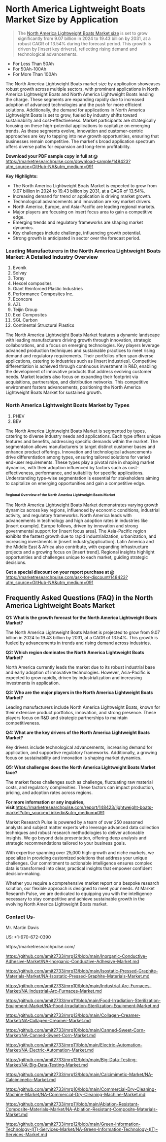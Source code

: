 <h1>North America Lightweight Boats Market&nbsp;Size by Application</h1><blockquote><p>The <a href="https://marketresearchpulse.com/download-sample/148423?utm_source=GitHub-NA&amp;utm_medium=091">North America Lightweight Boats Market size</a> is set to grow significantly from 9.07 billion in 2024 to 19.43 billion by 2031, at a robust CAGR of 13.54% during the forecast period. This growth is driven by [insert key drivers], reflecting rising demand and technological advancements.</p></blockquote><ul><li>For Less Than 50Ah<li> For 50Ah-100Ah<li> For More Than 100Ah</li></ul><p>The North America Lightweight Boats market size by application showcases robust growth across multiple sectors, with prominent applications in North America Lightweight Boats and North America Lightweight Boats leading the charge. These segments are expanding rapidly due to increased adoption of advanced technologies and the push for more efficient solutions. Additionally, the demand for applications in North America Lightweight Boats is set to grow, fueled by industry shifts toward sustainability and cost-effectiveness. Market participants are strategically focusing on these high-potential applications to capitalize on emerging trends. As these segments evolve, innovation and customer-centric approaches are key to tapping into new growth opportunities, ensuring that businesses remain competitive. The market's broad application spectrum offers diverse paths for expansion and long-term profitability.</p><p><strong>Download your PDF sample copy in full at @ </strong><a href="https://marketresearchpulse.com/download-sample/148423?utm_source=GitHub-NA&amp;utm_medium=091">https://marketresearchpulse.com/download-sample/148423?utm_source=GitHub-NA&amp;utm_medium=091</a></p><p><strong>Key Highlights: </strong></p><ul><li>The North America Lightweight Boats Market is expected to grow from 9.07 billion in 2024 to 19.43 billion by 2031, at a CAGR of 13.54%.</li><li>Increasing demand for trend or application is driving market growth.</li><li>Technological advancements and innovation are key market drivers.</li><li>North America, Europe, and Asia-Pacific are leading regional markets.</li><li>Major players are focusing on insert focus area to gain a competitive edge.</li><li>Emerging trends and regulatory frameworks are shaping market dynamics.</li><li>Key challenges include challenge, influencing growth potential.</li><li>Strong growth is anticipated in sector over the forecast period.</li></ul><h3>Leading Manufacturers in the North America Lightweight Boats Market: A Detailed Industry Overview</h3><ol><li>Evonik</li><li>Solvay</li><li>Toray</li><li>Hexcel composites</li><li>Giant Reinforced Plastic Industries</li><li>Performance Composites Inc.</li><li>Econcore</li><li>AZL</li><li>Teijin Group</li><li>Exel Composites</li><li>SGL Carbon</li><li>Continental Structural Plastics</li></ol><div class="flex max-w-full flex-col flex-grow"><div class="min-h-8 text-message flex w-full flex-col items-end gap-2 whitespace-normal break-words [.text-message+&amp;]:mt-5" dir="auto" data-message-author-role="assistant" data-message-id="fd8432e4-4910-450d-b182-61b7bfb0a01f" data-message-model-slug="gpt-4o"><div class="flex w-full flex-col gap-1 empty:hidden first:pt-[3px]"><div class="markdown prose w-full break-words dark:prose-invert light"><p>The North America Lightweight Boats Market features a dynamic landscape with leading manufacturers driving growth through innovation, strategic collaborations, and a focus on emerging technologies. Key players leverage advanced production techniques and sustainable practices to meet rising demand and regulatory requirements. Their portfolios often span diverse applications, catering to industries such as [insert industries]. Competitive differentiation is achieved through continuous investment in R&amp;D, enabling the development of innovative products that address evolving customer needs. Market leaders also focus on expanding their footprint via acquisitions, partnerships, and distribution networks. This competitive environment fosters advancements, positioning the North America Lightweight Boats Market for sustained growth.</p></div></div></div></div><h3>North America Lightweight Boats Market by Types</h3><ol><li>PHEV<li> BEV</li></ol><div class="flex max-w-full flex-col flex-grow"><div class="min-h-8 text-message flex w-full flex-col items-end gap-2 whitespace-normal break-words [.text-message+&amp;]:mt-5" dir="auto" data-message-author-role="assistant" data-message-id="084470be-0bb7-4664-bddf-5156b4f41249" data-message-model-slug="gpt-4o-mini"><div class="flex w-full flex-col gap-1 empty:hidden first:pt-[3px]"><div class="markdown prose w-full break-words dark:prose-invert light"><p>The North America Lightweight Boats Market is segmented by types, catering to diverse industry needs and applications. Each type offers unique features and benefits, addressing specific demands within the market. The segmentation allows manufacturers to target distinct customer bases and enhance product offerings. Innovation and technological advancements drive differentiation among types, ensuring tailored solutions for varied end-user requirements. These types play a pivotal role in shaping market dynamics, with their adoption influenced by factors such as cost-effectiveness, performance, and suitability for specific applications. Understanding type-wise segmentation is essential for stakeholders aiming to capitalize on emerging opportunities and gain a competitive edge.</p></div></div></div></div><h3><span style="font-size: 11px;">Regional Overview of the North America Lightweight Boats Market</span></h3><div class="flex max-w-full flex-col flex-grow"><div class="min-h-8 text-message flex w-full flex-col items-end gap-2 whitespace-normal break-words [.text-message+&amp;]:mt-5" dir="auto" data-message-author-role="assistant" data-message-id="e9038762-ce64-4e30-91c9-9bd413514231" data-message-model-slug="gpt-4o-mini"><div class="flex w-full flex-col gap-1 empty:hidden first:pt-[3px]"><div class="markdown prose w-full break-words dark:prose-invert light"><p>The North America Lightweight Boats Market demonstrates varying growth dynamics across key regions, influenced by economic conditions, industrial activity, and regulatory frameworks. North America leads with advancements in technology and high adoption rates in industries like [insert example]. Europe follows, driven by innovation and strong governmental support for [insert focus area]. The Asia-Pacific region exhibits the fastest growth due to rapid industrialization, urbanization, and increasing investments in [insert industry/application]. Latin America and the Middle East &amp; Africa also contribute, with expanding infrastructure projects and a growing focus on [insert trend]. Regional insights highlight opportunities and challenges unique to each market, guiding strategic decisions.</p></div></div></div></div><p><strong>Get a special discount on your report purchase at @ </strong><a href="https://marketresearchpulse.com/ask-for-discount/148423?utm_source=GitHub-NA&amp;utm_medium=091">https://marketresearchpulse.com/ask-for-discount/148423?utm_source=GitHub-NA&amp;utm_medium=091</a></p><h2>Frequently Asked Questions (FAQ) in the North America Lightweight Boats Market</h2><p><strong>Q1: What is the growth forecast for the North America Lightweight Boats Market?</strong></p><p>The North America Lightweight Boats Market is projected to grow from 9.07 billion in 2024 to 19.43 billion by 2031, at a CAGR of 13.54%. This growth is fueled by advancements in trends and rising demand across industries.</p><p><strong>Q2: Which region dominates the North America Lightweight Boats Market?</strong></p><p>North America currently leads the market due to its robust industrial base and early adoption of innovative technologies. However, Asia-Pacific is expected to grow rapidly, driven by industrialization and increasing investments in application.</p><p><strong>Q3: Who are the major players in the North America Lightweight Boats Market?</strong></p><p>Leading manufacturers include North America Lightweight Boats, known for their extensive product portfolios, innovation, and strong presence. These players focus on R&amp;D and strategic partnerships to maintain competitiveness.</p><p><strong>Q4: What are the key drivers of the North America Lightweight Boats Market?</strong></p><p>Key drivers include technological advancements, increasing demand for application, and supportive regulatory frameworks. Additionally, a growing focus on sustainability and innovation is shaping market dynamics.</p><p><strong>Q5: What challenges does the North America Lightweight Boats Market face?</strong></p><p>The market faces challenges such as challenge, fluctuating raw material costs, and regulatory complexities. These factors can impact production, pricing, and adoption rates across regions.</p><p><strong>For more information or any inquiries, visit&nbsp;</strong><a href="https://marketresearchpulse.com/report/148423/lightweight-boats-market?utm_source=Linkedin&utm_medium=091">https://marketresearchpulse.com/report/148423/lightweight-boats-market?utm_source=Linkedin&utm_medium=091</a></p><p>Market Research Pulse is powered by a team of over 250 seasoned analysts and subject matter experts who leverage advanced data collection techniques and robust research methodologies to deliver actionable insights. We go beyond data presentation, offering deep analysis and strategic recommendations tailored to your business goals.</p><p>With expertise spanning over 25,000 high-growth and niche markets, we specialize in providing customized solutions that address your unique challenges. Our commitment to actionable intelligence ensures complex data is transformed into clear, practical insights that empower confident decision-making.</p><p>Whether you require a comprehensive market report or a bespoke research solution, our flexible approach is designed to meet your needs. At Market Research Pulse, we are dedicated to equipping you with the intelligence necessary to stay competitive and achieve sustainable growth in the evolving North America Lightweight Boats market.</p><h3><strong>Contact Us-</strong></h3><p>Mr. Martin Davis</p><p>US: +1-970-672-0390</p><p>https://marketresearchpulse.com/</p><p><a href="https://github.com/amit2733/mrp12/blob/main/Inorganic-Conductive-Adhesive-Market/NA-Inorganic-Conductive-Adhesive-Market.md">https://github.com/amit2733/mrp12/blob/main/Inorganic-Conductive-Adhesive-Market/NA-Inorganic-Conductive-Adhesive-Market.md</a></p><p><a href="https://github.com/amit2733/mrp13/blob/main/Isostatic-Pressed-Graphite-Materials-Market/NA-Isostatic-Pressed-Graphite-Materials-Market.md">https://github.com/amit2733/mrp13/blob/main/Isostatic-Pressed-Graphite-Materials-Market/NA-Isostatic-Pressed-Graphite-Materials-Market.md</a></p><p><a href="https://github.com/amit2733/mrp10/blob/main/Industrial-Arc-Furnaces-Market/NA-Industrial-Arc-Furnaces-Market.md">https://github.com/amit2733/mrp10/blob/main/Industrial-Arc-Furnaces-Market/NA-Industrial-Arc-Furnaces-Market.md</a></p><p><a href="https://github.com/amit2733/mrp11/blob/main/Food-Irradiation-Sterilization-Equipment-Market/NA-Food-Irradiation-Sterilization-Equipment-Market.md">https://github.com/amit2733/mrp11/blob/main/Food-Irradiation-Sterilization-Equipment-Market/NA-Food-Irradiation-Sterilization-Equipment-Market.md</a></p><p><a href="https://github.com/amit2733/mrp13/blob/main/Collagen-Creamer-Market/NA-Collagen-Creamer-Market.md">https://github.com/amit2733/mrp13/blob/main/Collagen-Creamer-Market/NA-Collagen-Creamer-Market.md</a></p><p><a href="https://github.com/amit2733/mrp10/blob/main/Canned-Sweet-Corn-Market/NA-Canned-Sweet-Corn-Market.md">https://github.com/amit2733/mrp10/blob/main/Canned-Sweet-Corn-Market/NA-Canned-Sweet-Corn-Market.md</a></p><p><a href="https://github.com/amit2733/mrp11/blob/main/Electric-Automation-Market/NA-Electric-Automation-Market.md">https://github.com/amit2733/mrp11/blob/main/Electric-Automation-Market/NA-Electric-Automation-Market.md</a></p><p><a href="https://github.com/amit2733/mrp12/blob/main/Big-Data-Testing-Market/NA-Big-Data-Testing-Market.md">https://github.com/amit2733/mrp12/blob/main/Big-Data-Testing-Market/NA-Big-Data-Testing-Market.md</a></p><p><a href="https://github.com/amit2733/mrp13/blob/main/Calcimimetic-Market/NA-Calcimimetic-Market.md">https://github.com/amit2733/mrp13/blob/main/Calcimimetic-Market/NA-Calcimimetic-Market.md</a></p><p><a href="https://github.com/amit2733/mrp10/blob/main/Commercial-Dry-Cleaning-Machine-Market/NA-Commercial-Dry-Cleaning-Machine-Market.md">https://github.com/amit2733/mrp10/blob/main/Commercial-Dry-Cleaning-Machine-Market/NA-Commercial-Dry-Cleaning-Machine-Market.md</a></p><p><a href="https://github.com/amit2733/mrp11/blob/main/Ablation-Resistant-Composite-Materials-Market/NA-Ablation-Resistant-Composite-Materials-Market.md">https://github.com/amit2733/mrp11/blob/main/Ablation-Resistant-Composite-Materials-Market/NA-Ablation-Resistant-Composite-Materials-Market.md</a></p><p><a href="https://github.com/amit2733/mrp12/blob/main/Green-Information-Technology-(IT)-Services-Market/NA-Green-Information-Technology-(IT)-Services-Market.md">https://github.com/amit2733/mrp12/blob/main/Green-Information-Technology-(IT)-Services-Market/NA-Green-Information-Technology-(IT)-Services-Market.md</a></p>
